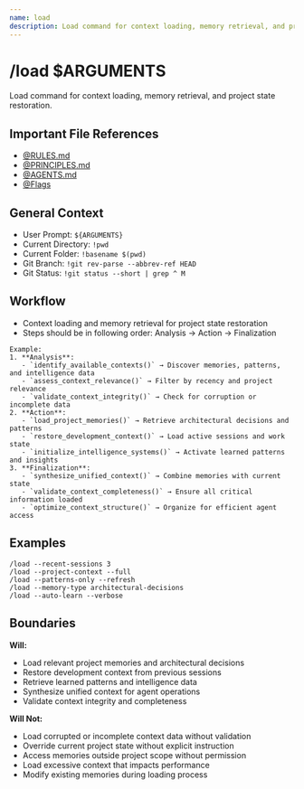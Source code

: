 ```yaml
---
name: load
description: Load command for context loading, memory retrieval, and project state restoration
---
```


# /load $ARGUMENTS

Load command for context loading, memory retrieval, and project state restoration.

## Important File References
- [@RULES.md](../RULES.md)
- [@PRINCIPLES.md](../PRINCIPLES.md)
- [@AGENTS.md](../AGENTS.md)
- [@Flags](../FLAGS.md)

## General Context

- User Prompt: 
`${ARGUMENTS}`
- Current Directory: 
`!pwd`
- Current Folder: 
`!basename $(pwd)`
- Git Branch: 
`!git rev-parse --abbrev-ref HEAD`
- Git Status: 
`!git status --short | grep ^ M`

## Workflow
- Context loading and memory retrieval for project state restoration
- Steps should be in following order: Analysis → Action → Finalization

```
Example:
1. **Analysis**:
   - `identify_available_contexts()` → Discover memories, patterns, and intelligence data
   - `assess_context_relevance()` → Filter by recency and project relevance
   - `validate_context_integrity()` → Check for corruption or incomplete data
2. **Action**:
   - `load_project_memories()` → Retrieve architectural decisions and patterns
   - `restore_development_context()` → Load active sessions and work state
   - `initialize_intelligence_systems()` → Activate learned patterns and insights
3. **Finalization**:
   - `synthesize_unified_context()` → Combine memories with current state
   - `validate_context_completeness()` → Ensure all critical information loaded
   - `optimize_context_structure()` → Organize for efficient agent access
```

## Examples
```
/load --recent-sessions 3
/load --project-context --full
/load --patterns-only --refresh
/load --memory-type architectural-decisions
/load --auto-learn --verbose
```

## Boundaries

**Will:**
- Load relevant project memories and architectural decisions
- Restore development context from previous sessions
- Retrieve learned patterns and intelligence data
- Synthesize unified context for agent operations
- Validate context integrity and completeness

**Will Not:**
- Load corrupted or incomplete context data without validation
- Override current project state without explicit instruction
- Access memories outside project scope without permission
- Load excessive context that impacts performance
- Modify existing memories during loading process